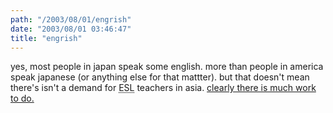 ```yaml
---
path: "/2003/08/01/engrish" 
date: "2003/08/01 03:46:47" 
title: "engrish" 
---
```

yes, most people in japan speak some english. more than people in america speak japanese (or anything else for that mattter). but that doesn't mean there's isn't a demand for <abbr title="English as a Second Language">ESL</abbr> teachers in asia. <a href="http://www.engrish.com/">clearly there is much work to do.</a>